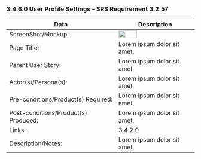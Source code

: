 ### 3.4.6.0 User Profile Settings - SRS Requirement 3.2.57

| Data | Description |
| --- |--- |
| ScreenShot/Mockup: | <img  src="https://github.com/MCLifeLeader/CS364/blob/master/SDD/resources/3.2.20.0.jpg" height="50%" width="50%">|
| Page Title: | Lorem ipsum dolor sit amet,|
| Parent User Story:| Lorem ipsum dolor sit amet,|
| Actor(s)/Persona(s): | Lorem ipsum dolor sit amet,|
| Pre-conditions/Product(s) Required: | Lorem ipsum dolor sit amet,|
| Post-conditions/Product(s) Produced: | Lorem ipsum dolor sit amet,|
| Links: |3.4.2.0|
| Description/Notes:| Lorem ipsum dolor sit amet,|

